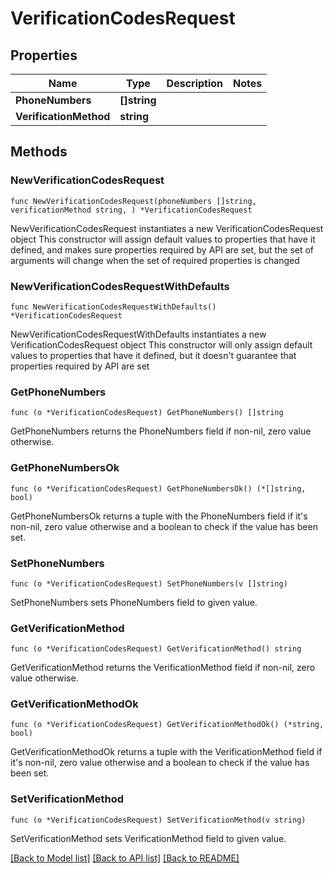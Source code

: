 # VerificationCodesRequest

## Properties

Name | Type | Description | Notes
------------ | ------------- | ------------- | -------------
**PhoneNumbers** | **[]string** |  | 
**VerificationMethod** | **string** |  | 

## Methods

### NewVerificationCodesRequest

`func NewVerificationCodesRequest(phoneNumbers []string, verificationMethod string, ) *VerificationCodesRequest`

NewVerificationCodesRequest instantiates a new VerificationCodesRequest object
This constructor will assign default values to properties that have it defined,
and makes sure properties required by API are set, but the set of arguments
will change when the set of required properties is changed

### NewVerificationCodesRequestWithDefaults

`func NewVerificationCodesRequestWithDefaults() *VerificationCodesRequest`

NewVerificationCodesRequestWithDefaults instantiates a new VerificationCodesRequest object
This constructor will only assign default values to properties that have it defined,
but it doesn't guarantee that properties required by API are set

### GetPhoneNumbers

`func (o *VerificationCodesRequest) GetPhoneNumbers() []string`

GetPhoneNumbers returns the PhoneNumbers field if non-nil, zero value otherwise.

### GetPhoneNumbersOk

`func (o *VerificationCodesRequest) GetPhoneNumbersOk() (*[]string, bool)`

GetPhoneNumbersOk returns a tuple with the PhoneNumbers field if it's non-nil, zero value otherwise
and a boolean to check if the value has been set.

### SetPhoneNumbers

`func (o *VerificationCodesRequest) SetPhoneNumbers(v []string)`

SetPhoneNumbers sets PhoneNumbers field to given value.


### GetVerificationMethod

`func (o *VerificationCodesRequest) GetVerificationMethod() string`

GetVerificationMethod returns the VerificationMethod field if non-nil, zero value otherwise.

### GetVerificationMethodOk

`func (o *VerificationCodesRequest) GetVerificationMethodOk() (*string, bool)`

GetVerificationMethodOk returns a tuple with the VerificationMethod field if it's non-nil, zero value otherwise
and a boolean to check if the value has been set.

### SetVerificationMethod

`func (o *VerificationCodesRequest) SetVerificationMethod(v string)`

SetVerificationMethod sets VerificationMethod field to given value.



[[Back to Model list]](../README.md#documentation-for-models) [[Back to API list]](../README.md#documentation-for-api-endpoints) [[Back to README]](../README.md)


